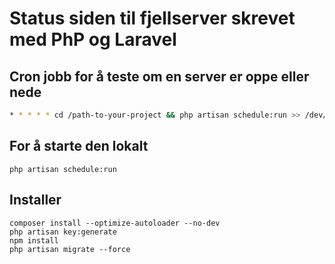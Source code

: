 # Status siden til fjellserver skrevet med PhP og Laravel
## Cron jobb for å teste om en server er oppe eller nede
```bash
* * * * * cd /path-to-your-project && php artisan schedule:run >> /dev/null 2>&1
```
## For å starte den lokalt
```
php artisan schedule:run
```

## Installer
```
composer install --optimize-autoloader --no-dev
php artisan key:generate
npm install
php artisan migrate --force
```